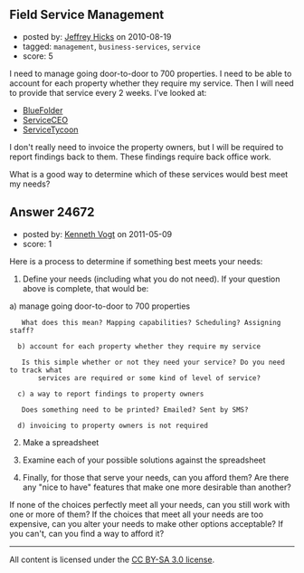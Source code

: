 ## Field Service Management

- posted by: [Jeffrey Hicks](https://stackexchange.com/users/-1/1090-jeffrey-hicks) on 2010-08-19
- tagged: `management`, `business-services`, `service`
- score: 5

I need to manage going door-to-door to 700 properties. I need to be able to account for each property whether they require my service.  Then I will need to provide that service every 2 weeks.  I've looked at:

 * [BlueFolder](http://www.bluefolder.com/)
 * [ServiceCEO](http://www.serviceceo.com/)
 * [ServiceTycoon](http://www.servicetycoon.com/)

I don't really need to invoice the property owners, but I will be required to report findings back to them.  These findings require back office work.

What is a good way to determine which of these services would best meet my needs?


## Answer 24672

- posted by: [Kenneth Vogt](https://stackexchange.com/users/-1/6736-kenneth-vogt) on 2011-05-09
- score: 1

Here is a process to determine if something best meets your needs:

1. Define your needs (including what you do not need).
  If your question above is complete, that would be:

  a) manage going door-to-door to 700 properties

       What does this mean? Mapping capabilities? Scheduling? Assigning staff?
    
      b) account for each property whether they require my service

       Is this simple whether or not they need your service? Do you need to track what
           services are required or some kind of level of service?
    
      c) a way to report findings to property owners

       Does something need to be printed? Emailed? Sent by SMS?
    
      d) invoicing to property owners is not required

2. Make a spreadsheet

3. Examine each of your possible solutions against the spreadsheet

4. Finally, for those that serve your needs, can you afford them? Are there any "nice to have" features that make one more desirable than another?

If none of the choices perfectly meet all your needs, can you still work with one or more of them? If the choices that meet all your needs are too expensive, can you alter your needs to make other options acceptable? If you can't, can you find a way to afford it?



---

All content is licensed under the [CC BY-SA 3.0 license](https://creativecommons.org/licenses/by-sa/3.0/).
